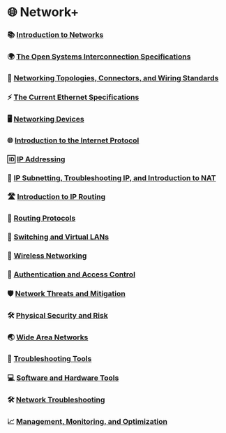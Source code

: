 # 🌐 Network+

### 📚 [Introduction to Networks](01_introduction-to-networks.md)  
### 🌍 [The Open Systems Interconnection Specifications](02_the-open-systems-interconnection-specifications.md)  
### 🔀 [Networking Topologies, Connectors, and Wiring Standards](03_networking-topologies-connectors-and-wiring-standards.md)  
### ⚡ [The Current Ethernet Specifications](04_the-current-ethernet-specifications.md)  
### 🖥️ [Networking Devices](05_networking-devices.md)  
### 🌐 [Introduction to the Internet Protocol](06_introduction-to-the-internet-protocol.md)  
### 🆔 [IP Addressing](07_ip-addressing.md)  
### 🧩 [IP Subnetting, Troubleshooting IP, and Introduction to NAT](08_ip-subnetting-troubleshooting-ip-intro-to-nat.md)  
### 🛣️ [Introduction to IP Routing](09_introduction-to-ip-routing.md)  
### 📡 [Routing Protocols](10_routing-protocols.md)  
### 🔄 [Switching and Virtual LANs](11_switching-and-virtual-lans.md)  
### 📶 [Wireless Networking](12_wireless-networking.md)  
### 🔐 [Authentication and Access Control](13_authentication-and-access-control.md)  
### 🛡️ [Network Threats and Mitigation](14_network-threats-and-mitigation.md)  
### 🛠️ [Physical Security and Risk](15_physical-security-and-risk.md)  
### 🌏 [Wide Area Networks](16_wide-area-networks.md)  
### 🧰 [Troubleshooting Tools](17_troubleshooting-tools.md)  
### 💻 [Software and Hardware Tools](18_software-and-hardware-tools.md)  
### 🛠️ [Network Troubleshooting](19_network-troubleshooting.md)  
### 📈 [Management, Monitoring, and Optimization](20_management-monitoring-and-optimization.md) 